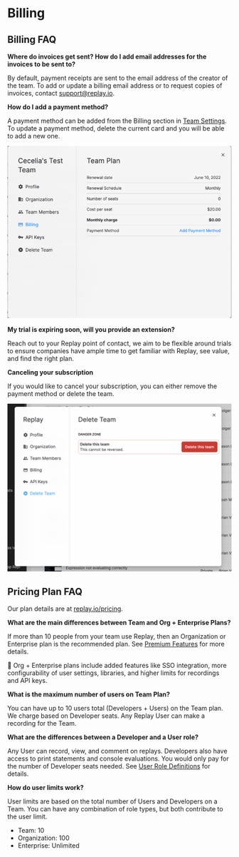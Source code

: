 # Billing

## Billing FAQ

**Where do invoices get sent? How do I add email addresses for the invoices to be sent to?**

By default, payment receipts are sent to the email address of the creator of the team. To add or update a billing email address or to request copies of invoices, contact support@replay.io.

**How do I add a payment method?**

A payment method can be added from the Billing section in [Team Settings](Team%20Settings%20a2f6890352d540e0b114910a9e4c9ff7.md). To update a payment method, delete the current card and you will be able to add a new one.

![Screen Shot 2022-05-18 at 9.42.58 AM.png](Billing%20e01f0740cd9548f1b8725c9773b217f6/Screen_Shot_2022-05-18_at_9.42.58_AM.png)

**My trial is expiring soon, will you provide an extension?**

Reach out to your Replay point of contact, we aim to be flexible around trials to ensure companies have ample time to get familiar with Replay, see value, and find the right plan. 

********Canceling your subscription********

If you would like to cancel your subscription, you can either remove the payment method or delete the team.

![Screenshot 2022-12-30 at 1.06.14 PM.png](Billing%20e01f0740cd9548f1b8725c9773b217f6/Screenshot_2022-12-30_at_1.06.14_PM.png)

## Pricing Plan FAQ

Our plan details are at [replay.io/pricing](https://replay.io/pricing).

**What are the main differences between Team and Org + Enterprise Plans?**

If more than 10 people from your team use Replay, then an Organization or Enterprise plan is the recommended plan. See [Premium Features](Organization%20Features%207327755d24694d28be79bce5974ca920.md) for more details.

<aside>
🏉 Org + Enterprise plans include added features like SSO integration, more configurability of user settings, libraries, and higher limits for recordings and API keys.

</aside>

**What is the maximum number of users on Team Plan?**

You can have up to 10 users total (Developers + Users) on the Team plan. We charge based on Developer seats. Any Replay User can make a recording for the Team. 

**What are the differences between a Developer and a User role?**

Any User can record, view, and comment on replays. Developers also have access to print statements and console evaluations. You would only pay for the number of Developer seats needed. See [User Role Definitions](Team%20Settings%20a2f6890352d540e0b114910a9e4c9ff7.md) for details.
 

**How do user limits work?**

User limits are based on the total number of Users and Developers on a Team. You can have any combination of role types, but both contribute to the user limit.

- Team: 10
- Organization: 100
- Enterprise: Unlimited